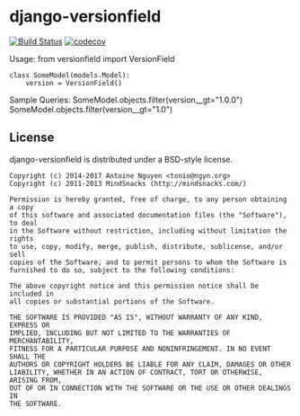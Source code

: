 django-versionfield
====

[![Build Status](https://travis-ci.org/tonioo/django-versionfield.svg?branch=master)](https://travis-ci.org/tonioo/django-versionfield)
[![codecov](https://codecov.io/gh/tonioo/django-versionfield/branch/master/graph/badge.svg)](https://codecov.io/gh/tonioo/django-versionfield)

Usage:
    from versionfield import VersionField

    class SomeModel(models.Model):
        version = VersionField()

Sample Queries:
    SomeModel.objects.filter(version__gt="1.0.0")
    SomeModel.objects.filter(version__gt="1.0")
    
License
-------

django-versionfield is distributed under a BSD-style license.

    Copyright (c) 2014-2017 Antoine Nguyen <tonio@ngyn.org>
    Copyright (c) 2011-2013 MindSnacks (http://mindsnacks.com/)
        
    Permission is hereby granted, free of charge, to any person obtaining a copy
    of this software and associated documentation files (the "Software"), to deal
    in the Software without restriction, including without limitation the rights
    to use, copy, modify, merge, publish, distribute, sublicense, and/or sell
    copies of the Software, and to permit persons to whom the Software is
    furnished to do so, subject to the following conditions:
    
    The above copyright notice and this permission notice shall be included in
    all copies or substantial portions of the Software.
    
    THE SOFTWARE IS PROVIDED "AS IS", WITHOUT WARRANTY OF ANY KIND, EXPRESS OR
    IMPLIED, INCLUDING BUT NOT LIMITED TO THE WARRANTIES OF MERCHANTABILITY,
    FITNESS FOR A PARTICULAR PURPOSE AND NONINFRINGEMENT. IN NO EVENT SHALL THE
    AUTHORS OR COPYRIGHT HOLDERS BE LIABLE FOR ANY CLAIM, DAMAGES OR OTHER
    LIABILITY, WHETHER IN AN ACTION OF CONTRACT, TORT OR OTHERWISE, ARISING FROM,
    OUT OF OR IN CONNECTION WITH THE SOFTWARE OR THE USE OR OTHER DEALINGS IN
    THE SOFTWARE.
